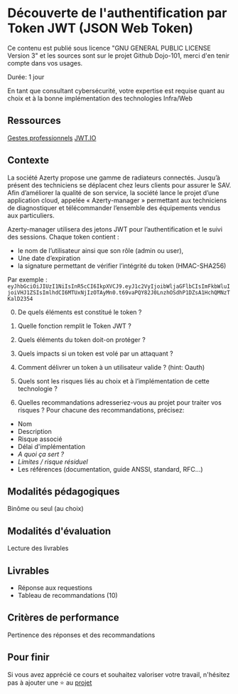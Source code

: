 # Découverte de l'authentification par Token JWT (JSON Web Token)

Ce contenu est publié sous licence "GNU GENERAL PUBLIC LICENSE Version 3" et les sources sont sur le projet Github Dojo-101, merci d'en tenir compte dans vos usages.

Durée: 1 jour

En tant que consultant cybersécurité, votre expertise est requise quant au choix et à la bonne implémentation des technologies Infra/Web

## Ressources

[Gestes professionnels](https://github.com/Aif4thah/Dojo-101)
[JWT.IO](https://jwt.io/)

## Contexte

La société Azerty propose une gamme de radiateurs connectés. Jusqu’à présent des techniciens se déplacent chez leurs clients pour assurer le SAV. Afin d’améliorer la qualité de son service, la société lance le projet d’une application cloud, appelée « Azerty-manager » permettant aux techniciens de diagnostiquer et télécommander l’ensemble des équipements vendus aux particuliers.

Azerty-manager utilisera des jetons JWT pour l’authentification et le suivi des sessions. Chaque token contient :

* le nom de l’utilisateur ainsi que son rôle (admin ou user), 
* Une date d’expiration
* la signature permettant de vérifier l’intégrité du token (HMAC-SHA256)

Par exemple : `eyJhbGciOiJIUzI1NiIsInR5cCI6IkpXVCJ9.eyJ1c2VyIjoibWljaGFlbCIsImFkbWluIjoiVHJ1ZSIsImlhdCI6MTUxNjIzOTAyMn0.t69vaPQY82J0LnzhOSdhP1DZsA1HchQMNzTKalD2354`

0. De quels éléments est constitué le token ? 

1. Quelle fonction remplit le Token JWT ?

2. Quels éléments du token doit-on protéger ?

3. Quels impacts si un token est volé par un attaquant ?

4. Comment délivrer un token à un utilisateur valide ? (hint: Oauth)

5. Quels sont les risques liés au choix et à l’implémentation de cette technologie ?

6. Quelles recommandations adresseriez-vous au projet pour traiter vos risques ? Pour chacune des recommandations, précisez:

* Nom
* Description
* Risque associé
* Délai d'implémentation
* *A quoi ça sert ?*
* *Limites / risque résiduel*
* Les références (documentation, guide ANSSI, standard, RFC...)


## Modalités pédagogiques

Binôme ou seul (au choix)

## Modalités d'évaluation

Lecture des livrables

## Livrables

* Réponse aux requestions
* Tableau de recommandations (10)

## Critères de performance

Pertinence des réponses et des recommandations

## Pour finir

Si vous avez apprécié ce cours et souhaitez valoriser votre travail, n'hésitez pas à ajouter une ⭐ au [projet](https://github.com/Aif4thah/Dojo-101)